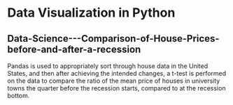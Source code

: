 # Data Visualization in Python

## Data-Science---Comparison-of-House-Prices-before-and-after-a-recession

Pandas is used to appropriately sort through house data in the United States, and then after achieving the intended changes, a t-test is performed on the data to compare the ratio of the mean price of houses in university towns the quarter before the recession starts, compared to at the recession bottom.
